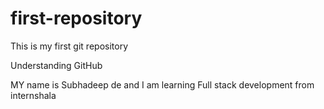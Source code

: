 # first-repository
This is my first git repository

Understanding GitHub

MY name is Subhadeep de and I am learning Full stack development from internshala
